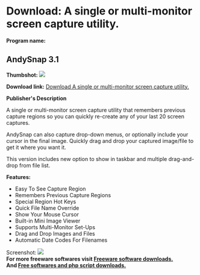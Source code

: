 # Download: A single or multi-monitor screen capture utility.

**Program name:**

## AndySnap 3.1

  
**Thumbshot:** ![](http://www.freewarefiles.com/screenshot/andysnap_snap_md.jpg)   
  
**Download link:** [Download A single or multi-monitor screen capture utility.](http://freesoftwares.boysofts.com/AndySnap_program_25016.html)  
  


**Publisher's Description**  
  


A single or multi-monitor screen capture utility that remembers previous capture regions so you can quickly re-create any of your last 20 screen captures. 

AndySnap can also capture drop-down menus, or optionally include your cursor in the final image. Quickly drag and drop your captured image/file to get it where you want it. 

This version includes new option to show in taskbar and multiple drag-and-drop from file list. 

**Features:**

  * Easy To See Capture Region 
  * Remembers Previous Capture Regions 
  * Special Region Hot Keys 
  * Quick File Name Override 
  * Show Your Mouse Cursor 
  * Built-in Mini Image Viewer 
  * Supports Multi-Monitor Set-Ups 
  * Drag and Drop Images and Files 
  * Automatic Date Codes For Filenames 

  
  
Screenshot: ![](http://www.freewarefiles.com/screenshot/andysnap_snap.jpg)   
**For more freeware softwares visit [Freeware software downloads.](http://freesoftwares.boysofts.com/)**   
**And [Free softwares and php script downloads.](http://www.boysofts.com/)**
